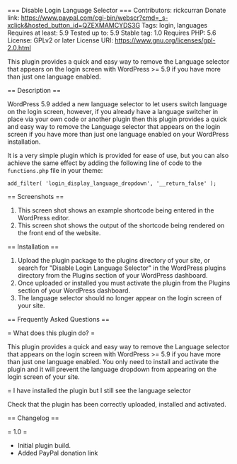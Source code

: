=== Disable Login Language Selector ===
Contributors: rickcurran
Donate link: https://www.paypal.com/cgi-bin/webscr?cmd=_s-xclick&hosted_button_id=QZEXMAMCYDS3G
Tags: login, languages
Requires at least: 5.9
Tested up to: 5.9
Stable tag: 1.0
Requires PHP: 5.6
License: GPLv2 or later
License URI: https://www.gnu.org/licenses/gpl-2.0.html

This plugin provides a quick and easy way to remove the Language selector that appears on the login screen with WordPress >= 5.9 if you have more than just one language enabled.

== Description ==

WordPress 5.9 added a new language selector to let users switch language on the login screen, however, if you already have a language switcher in place via your own code or another plugin then this plugin provides a quick and easy way to remove the Language selector that appears on the login screen if you have more than just one language enabled on your WordPress installation.

It is a very simple plugin which is provided for ease of use, but you can also achieve the same effect by adding the following line of code to the `functions.php` file in your theme:

`add_filter( 'login_display_language_dropdown', '__return_false' );`

== Screenshots ==

1. This screen shot shows an example shortcode being entered in the WordPress editor.
2. This screen shot shows the output of the shortcode being rendered on the front end of the website.

== Installation ==
	
1. Upload the plugin package to the plugins directory of your site, or search for "Disable Login Language Selector" in the WordPress plugins directory from the Plugins section of your WordPress dashboard.
2. Once uploaded or installed you must activate the plugin from the Plugins section of your WordPress dashboard.
3. The language selector should no longer appear on the login screen of your site.
	
== Frequently Asked Questions ==
	
= What does this plugin do? =

This plugin provides a quick and easy way to remove the Language selector that appears on the login screen with WordPress >= 5.9 if you have more than just one language enabled. You only need to install and activate the plugin and it will prevent the language dropdown from appearing on the login screen of your site.

= I have installed the plugin but I still see the language selector

Check that the plugin has been correctly uploaded, installed and activated.

== Changelog ==

= 1.0 =

- Initial plugin build.
- Added PayPal donation link